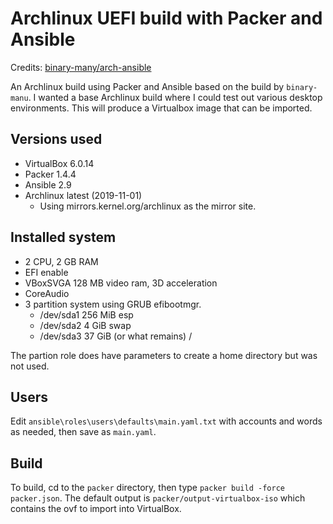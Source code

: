 # Archlinux UEFI build with Packer and Ansible

Credits: [binary-many/arch-ansible](https://github.com/binary-manu/arch-ansible)

An Archlinux build using Packer and Ansible based on the build by `binary-manu`. I wanted a base Archlinux build where I could test out various desktop environments. This will produce a Virtualbox image that can be imported.

## Versions used

- VirtualBox 6.0.14
- Packer 1.4.4
- Ansible 2.9
- Archlinux latest (2019-11-01)
    - Using mirrors.kernel.org/archlinux as the mirror site.

## Installed system

- 2 CPU, 2 GB RAM
- EFI enable
- VBoxSVGA 128 MB video ram, 3D acceleration
- CoreAudio
- 3 partition system using GRUB efibootmgr. 
    - /dev/sda1 256 MiB esp 
    - /dev/sda2 4 GiB swap
    - /dev/sda3 37 GiB (or what remains) /

The partion role does have parameters to create a home directory but was not used.

## Users

Edit `ansible\roles\users\defaults\main.yaml.txt` with accounts and words as needed, then save as `main.yaml`.

## Build

To build, cd to the `packer` directory, then type `packer build -force packer.json`. The default output is `packer/output-virtualbox-iso` which contains the ovf to import into VirtualBox.